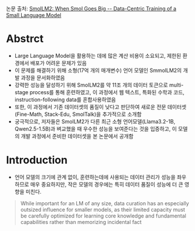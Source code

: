 

논문 출처:
[SmolLM2: When Smol Goes Big -- Data-Centric Training of a Small Language Model](https://huggingface.co/papers/2502.02737)



# Abstrct
- Large Language Model을 활용하는 데에 많은 계산 비용이 소요되고, 제한된 환경에서 배포가 어려운 문제가 있음
- 이 문제를 해결하기 위해 소형(17억 개의 매개변수) 언어 모델인 SmmolLM2의 개발 과정을 문서화하였음 
- 강력한 성능을 달성하기 위해 SmolLM2를 약 11조 개의 데이터 토큰으로 multi-stage process를 통해 훈련하였고, 이 과정에서 웹 텍스트, 특화된 수학과 코드, instruction-following data를 혼합사용하였음
- 또한, 이 과정에서 기존 데이터셋의 품질이 낮다고 판단하여 새로운 전문 데이터셋(Fine-Math, Stack-Edu, SmolTalk)을 추가적으로 소개함
- 궁극적으로, 저자들은 SmolLM2가 다른 최근 소형 언어모델(Llama3.2-1B, Qwen2.5-1.5B)과 벼교했을 때 우수한 성능을 보여준다는 것을 입증하고, 이 모델의 개발 과정에서 준비한 데이터셋을 본 논문에서 공개함


# Introduction
- 언어 모델의 크기에 관계 없이, 훈련하는데에 사용되는 데이터 관리가 성능을 좌우하므로 매우 중요하지만, 작은 모델의 경우에는 특히 데이터 품질이 성능에 더 큰 영향을 미친다.
>  While important for an LM of any size, data curation has an especially outsized influence for smaller models, as their limited capacity must be carefully optimized for learning core knowledge and fundamental
capabilities rather than memorizing incidental fact



